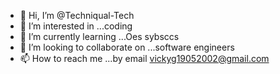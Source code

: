 - 👋 Hi, I’m @Techniqual-Tech
- 👀 I’m interested in ...coding
- 🌱 I’m currently learning ...Oes sybsccs
- 💞️ I’m looking to collaborate on ...software engineers
- 📫 How to reach me ...by email vickyg19052002@gmail.com

<!---
Techniqual-Tech/Techniqual-Tech is a ✨ special ✨ repository because its `README.md` (this file) appears on your GitHub profile.
You can click the Preview link to take a look at your changes.
--->

